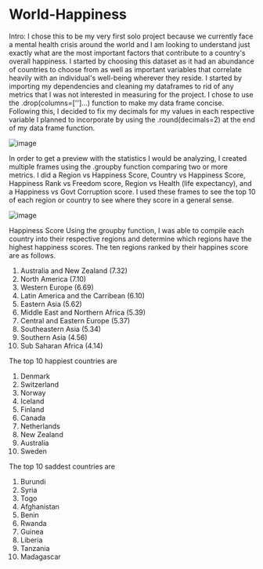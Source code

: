 # World-Happiness

Intro: I chose this to be my very first solo project because we currently face a mental health crisis around the world and I am looking to understand just exactly what are the most important factors that contribute to a country's overall happiness. I started by choosing this dataset as it had an abundance of countries to choose from as well as important variables that correlate heavily with an individual's well-being wherever they reside. I started by importing my dependencies and cleaning my dataframes to rid of any metrics that I was not interested in measuring for the project. I chose to use the .drop(columns=['']...) function to make my data frame concise. Following this, I decided to fix my decimals for my values in each respective variable I planned to incorporate by using the .round(decimals=2) at the end of my data frame function.

![image](https://github.com/nasr9000/World-Happiness/assets/128746625/372d298f-f2dd-4e95-8e35-fb3088f6e5ec)


In order to get a preview with the statistics I would be analyzing, I created multiple frames using the .groupby function comparing two or more metrics. I did a Region vs Happiness Score, Country vs Happiness Score, Happiness Rank vs Freedom score, Region vs Health (life expectancy), and a Happiness vs Govt Corruption score. I used these frames to see the top 10 of each region or country to see where they score in a general sense. 


![image](https://github.com/nasr9000/World-Happiness/assets/128746625/76ab639d-0268-48c1-b0e8-fbc7074ec68b)


Happiness Score
Using the groupby function, I was able to compile each country into their respective regions and determine which regions have the highest happiness scores. The ten regions ranked by their happines score are as follows.

1. Australia and New Zealand (7.32)
2. North America (7.10)
3. Western Europe (6.69)
4. Latin America and the Carribean (6.10)
5. Eastern Asia (5.62)
6. Middle East and Northern Africa (5.39)
7. Central and Eastern Europe (5.37)
8. Southeastern Asia (5.34) 
9. Southern Asia (4.56)
10. Sub Saharan Africa (4.14)

The top 10 happiest countries are
1. Denmark
2. Switzerland 
3. Norway 
4. Iceland 
5. Finland
6. Canada 
7. Netherlands
8. New Zealand
9. Australia
10. Sweden

The top 10 saddest countries are
1. Burundi
2. Syria
3. Togo
4. Afghanistan 
5. Benin 
6. Rwanda 
7. Guinea
8. Liberia
9. Tanzania
10. Madagascar 
